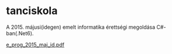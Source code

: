 # tanciskola
A 2015. májusi(idegen) emelt informatika érettségi megoldása C#-ban(.Net6).

[e_prog_2015_maj_id.pdf](https://github.com/bendihu/tanciskola/files/8200104/e_prog_2015_maj_id.pdf)

